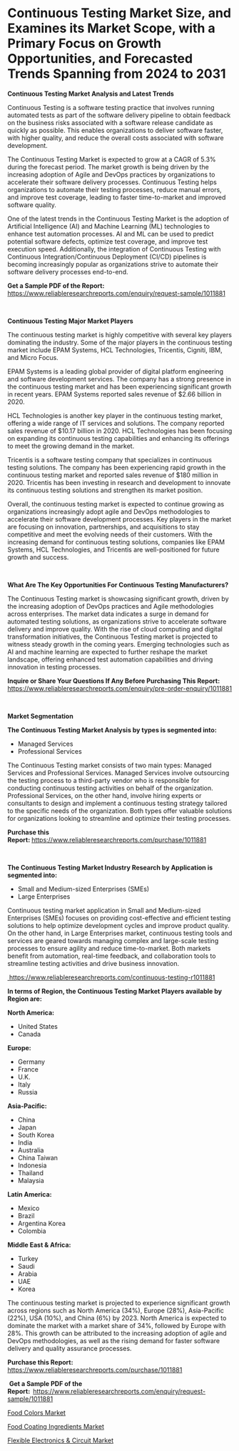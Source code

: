 <p><h1>Continuous Testing Market Size, and Examines its Market Scope, with a Primary Focus on Growth Opportunities, and Forecasted Trends Spanning from 2024 to 2031</h1></p><p><strong>Continuous Testing Market Analysis and Latest Trends</strong></p>
<p><p>Continuous Testing is a software testing practice that involves running automated tests as part of the software delivery pipeline to obtain feedback on the business risks associated with a software release candidate as quickly as possible. This enables organizations to deliver software faster, with higher quality, and reduce the overall costs associated with software development.</p><p>The Continuous Testing Market is expected to grow at a CAGR of 5.3% during the forecast period. The market growth is being driven by the increasing adoption of Agile and DevOps practices by organizations to accelerate their software delivery processes. Continuous Testing helps organizations to automate their testing processes, reduce manual errors, and improve test coverage, leading to faster time-to-market and improved software quality.</p><p>One of the latest trends in the Continuous Testing Market is the adoption of Artificial Intelligence (AI) and Machine Learning (ML) technologies to enhance test automation processes. AI and ML can be used to predict potential software defects, optimize test coverage, and improve test execution speed. Additionally, the integration of Continuous Testing with Continuous Integration/Continuous Deployment (CI/CD) pipelines is becoming increasingly popular as organizations strive to automate their software delivery processes end-to-end.</p></p>
<p><strong>Get a Sample PDF of the Report:&nbsp;</strong> <a href="https://www.reliableresearchreports.com/enquiry/request-sample/1011881">https://www.reliableresearchreports.com/enquiry/request-sample/1011881</a></p>
<p>&nbsp;</p>
<p><strong>Continuous Testing Major Market Players</strong></p>
<p><p>The continuous testing market is highly competitive with several key players dominating the industry. Some of the major players in the continuous testing market include EPAM Systems, HCL Technologies, Tricentis, Cigniti, IBM, and Micro Focus.</p><p>EPAM Systems is a leading global provider of digital platform engineering and software development services. The company has a strong presence in the continuous testing market and has been experiencing significant growth in recent years. EPAM Systems reported sales revenue of $2.66 billion in 2020.</p><p>HCL Technologies is another key player in the continuous testing market, offering a wide range of IT services and solutions. The company reported sales revenue of $10.17 billion in 2020. HCL Technologies has been focusing on expanding its continuous testing capabilities and enhancing its offerings to meet the growing demand in the market.</p><p>Tricentis is a software testing company that specializes in continuous testing solutions. The company has been experiencing rapid growth in the continuous testing market and reported sales revenue of $180 million in 2020. Tricentis has been investing in research and development to innovate its continuous testing solutions and strengthen its market position.</p><p>Overall, the continuous testing market is expected to continue growing as organizations increasingly adopt agile and DevOps methodologies to accelerate their software development processes. Key players in the market are focusing on innovation, partnerships, and acquisitions to stay competitive and meet the evolving needs of their customers. With the increasing demand for continuous testing solutions, companies like EPAM Systems, HCL Technologies, and Tricentis are well-positioned for future growth and success.</p></p>
<p>&nbsp;</p>
<p><strong>What Are The Key Opportunities For Continuous Testing Manufacturers?</strong></p>
<p><p>The Continuous Testing market is showcasing significant growth, driven by the increasing adoption of DevOps practices and Agile methodologies across enterprises. The market data indicates a surge in demand for automated testing solutions, as organizations strive to accelerate software delivery and improve quality. With the rise of cloud computing and digital transformation initiatives, the Continuous Testing market is projected to witness steady growth in the coming years. Emerging technologies such as AI and machine learning are expected to further reshape the market landscape, offering enhanced test automation capabilities and driving innovation in testing processes.</p></p>
<p><strong>Inquire or Share Your Questions If Any Before Purchasing This Report:</strong> <a href="https://www.reliableresearchreports.com/enquiry/pre-order-enquiry/1011881">https://www.reliableresearchreports.com/enquiry/pre-order-enquiry/1011881</a></p>
<p>&nbsp;</p>
<p><strong>Market Segmentation</strong></p>
<p><strong>The Continuous Testing Market Analysis by types is segmented into:</strong></p>
<p><ul><li>Managed Services</li><li>Professional Services</li></ul></p>
<p><p>The Continuous Testing market consists of two main types: Managed Services and Professional Services. Managed Services involve outsourcing the testing process to a third-party vendor who is responsible for conducting continuous testing activities on behalf of the organization. Professional Services, on the other hand, involve hiring experts or consultants to design and implement a continuous testing strategy tailored to the specific needs of the organization. Both types offer valuable solutions for organizations looking to streamline and optimize their testing processes.</p></p>
<p><strong>Purchase this Report:&nbsp;</strong><a href="https://www.reliableresearchreports.com/purchase/1011881">https://www.reliableresearchreports.com/purchase/1011881</a></p>
<p>&nbsp;</p>
<p><strong>The Continuous Testing Market Industry Research by Application is segmented into:</strong></p>
<p><ul><li>Small and Medium-sized Enterprises (SMEs)</li><li>Large Enterprises</li></ul></p>
<p><p>Continuous testing market application in Small and Medium-sized Enterprises (SMEs) focuses on providing cost-effective and efficient testing solutions to help optimize development cycles and improve product quality. On the other hand, in Large Enterprises market, continuous testing tools and services are geared towards managing complex and large-scale testing processes to ensure agility and reduce time-to-market. Both markets benefit from automation, real-time feedback, and collaboration tools to streamline testing activities and drive business innovation.</p></p>
<p><a href="https://www.reliableresearchreports.com/continuous-testing-r1011881">&nbsp;https://www.reliableresearchreports.com/continuous-testing-r1011881</a></p>
<p><strong>In terms of Region, the Continuous Testing Market Players available by Region are:</strong></p>
<p>
    <p> <strong> North America: </strong>
        <ul>
            <li>United States</li>
            <li>Canada</li>
        </ul>
        </p> 
    <p> <strong> Europe: </strong>
        <ul>
            <li>Germany</li>
            <li>France</li>
            <li>U.K.</li>
            <li>Italy</li>
            <li>Russia</li>
        </ul>
        </p> 
    <p> <strong> Asia-Pacific: </strong>
        <ul>
            <li>China</li>
            <li>Japan</li>
            <li>South Korea</li>
            <li>India</li>
            <li>Australia</li>
            <li>China Taiwan</li>
            <li>Indonesia</li>
            <li>Thailand</li>
            <li>Malaysia</li>
        </ul>
        </p> 
    <p> <strong> Latin America: </strong>
        <ul>
            <li>Mexico</li>
            <li>Brazil</li>
            <li>Argentina Korea</li>
            <li>Colombia</li>
        </ul>
        </p> 
    <p> <strong> Middle East & Africa: </strong>
        <ul>
            <li>Turkey</li>
            <li>Saudi</li>
            <li>Arabia</li>
            <li>UAE</li>
            <li>Korea</li>
        </ul>
    </p>
    </p>
<p><p>The continuous testing market is projected to experience significant growth across regions such as North America (34%), Europe (28%), Asia-Pacific (22%), USA (10%), and China (6%) by 2023. North America is expected to dominate the market with a market share of 34%, followed by Europe with 28%. This growth can be attributed to the increasing adoption of agile and DevOps methodologies, as well as the rising demand for faster software delivery and quality assurance processes.</p></p>
<p><strong>Purchase this Report: </strong><a href="https://www.reliableresearchreports.com/purchase/1011881">https://www.reliableresearchreports.com/purchase/1011881</a></p>
<p>&nbsp;<strong>Get a Sample PDF of the Report:&nbsp;&nbsp;</strong><a href="https://www.reliableresearchreports.com/enquiry/request-sample/1011881">https://www.reliableresearchreports.com/enquiry/request-sample/1011881</a></p>
<p><strong></strong></p>
<p><p><a href="https://www.linkedin.com/pulse/food-colors-market-key-successful-business-strategy-forecast-jeo2c?trackingId=iRzlol4GB8M8kXHxraXTug%3D%3D">Food Colors Market</a></p><p><a href="https://www.linkedin.com/pulse/food-coating-ingredientsnbspmarket-focuses-market-share-ueboc?trackingId=3FtDaQ3n258a3%2BK3yCuuBQ%3D%3D">Food Coating Ingredients Market</a></p><p><a href="https://www.linkedin.com/pulse/flexible-electronics-amp-circuit-market-size-trends-complete-u10we?trackingId=3o3HuTrvEOHmqC8sfTMBJA%3D%3D">Flexible Electronics & Circuit Market</a></p></p>